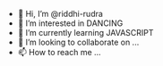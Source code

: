 - 👋 Hi, I’m @riddhi-rudra
- 👀 I’m interested in DANCING
- 🌱 I’m currently learning JAVASCRIPT
- 💞️ I’m looking to collaborate on ...
- 📫 How to reach me ...

<!---
riddhi-rudra/riddhi-rudra is a ✨ special ✨ repository because its `README.md` (this file) appears on your GitHub profile.
You can click the Preview link to take a look at your changes.
--->
